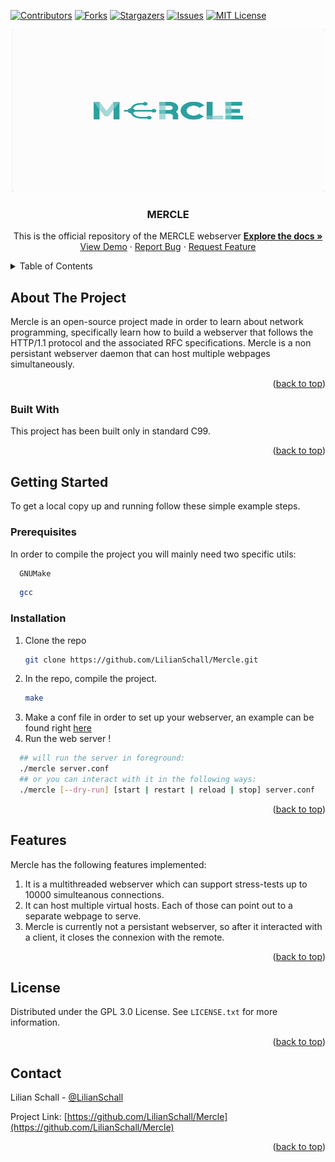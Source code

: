 <div id="top"></div>

[![Contributors][contributors-shield]][contributors-url]
[![Forks][forks-shield]][forks-url]
[![Stargazers][stars-shield]][stars-url]
[![Issues][issues-shield]][issues-url]
[![MIT License][license-shield]][license-url]



<!-- PROJECT LOGO -->
<div align="center">
  <a href="https://github.com/LilianSchall/Mercle">
    <img src="images/Mercle.png" alt="Logo" width="500" height="260">
  </a>

  <h3 align="center">MERCLE</h3>
  <p align="center">
    This is the official repository of the MERCLE webserver
    <a href="https://github.com/LilianSchall/Mercle"><strong>Explore the docs »</strong></a>
    <a href="https://github.com/LilianSchall/Mercle/">View Demo</a>
    ·
    <a href="https://github.com/LilianSchall/Mercle/issues">Report Bug</a>
    ·
    <a href="https://github.com/LilianSchall/Mercle/issues">Request Feature</a>
  </p>
</div>



<!-- TABLE OF CONTENTS -->
<details>
  <summary>Table of Contents</summary>
  <ol>
    <li>
      <a href="#about-the-project">About The Project</a>
      <ul>
        <li><a href="#built-with">Built With</a></li>
      </ul>
    </li>
    <li>
      <a href="#getting-started">Getting Started</a>
      <ul>
        <li><a href="#prerequisites">Prerequisites</a></li>
        <li><a href="#installation">Installation</a></li>
      </ul>
    </li>
    <li><a href="#features">Features</a></li>
    <li><a href="#license">License</a></li>
    <li><a href="#contact">Contact</a></li>
  </ol>
</details>

<!-- ABOUT THE PROJECT -->
## About The Project

Mercle is an open-source project made in order to learn about network programming, specifically learn how to build a webserver that follows the HTTP/1.1 protocol and the associated RFC specifications. 
Mercle is a non persistant webserver daemon that can host multiple webpages simultaneously.
<p align="right">(<a href="#top">back to top</a>)</p>

### Built With

This project has been built only in standard C99.

<p align="right">(<a href="#top">back to top</a>)</p>

<!-- GETTING STARTED -->
## Getting Started

To get a local copy up and running follow these simple example steps.

### Prerequisites

In order to compile the project you will mainly need two specific utils:
  ```sh
    GNUMake
  ```
  ```sh
    gcc
  ```  

### Installation

1. Clone the repo
   ```sh
   git clone https://github.com/LilianSchall/Mercle.git
   ```
2. In the repo, compile the project.
   ```sh
   make
   ```
3. Make a conf file in order to set up your webserver, an example can be found right <a href="https://github.com/LilianSchall/Mircle/example/example.conf/"> here </a>
4. Run the web server !
  ```sh
    ## will run the server in foreground:
    ./mercle server.conf
    ## or you can interact with it in the following ways:
    ./mercle [--dry-run] [start | restart | reload | stop] server.conf
  ```

<p align="right">(<a href="#top">back to top</a>)</p>


<!-- FEATURES -->
## Features

Mercle has the following features implemented:
1. It is a multithreaded webserver which can support stress-tests up to 10000 simulteanous connections.
2. It can host multiple virtual hosts. Each of those can point out to a separate webpage to serve.
3. Mercle is currently not a persistant webserver, so after it interacted with a client, it closes the connexion with the remote.

<p align="right">(<a href="#top">back to top</a>)</p>

<!-- LICENSE -->
## License

Distributed under the GPL 3.0 License. See `LICENSE.txt` for more information.

<p align="right">(<a href="#top">back to top</a>)</p>



<!-- CONTACT -->
## Contact

Lilian Schall - [@LilianSchall](https://twitter.com/LilianSchall)

Project Link: [https://github.com/LilianSchall/Mercle](https://github.com/LilianSchall/Mercle)

<p align="right">(<a href="#top">back to top</a>)</p>

[contributors-shield]: https://img.shields.io/github/contributors/LilianSchall/Mercle.svg?style=for-the-badge
[contributors-url]: https://github.com/LilianSchall/Mercle/graphs/contributors
[forks-shield]: https://img.shields.io/github/forks/LilianSchall/Mercle.svg?style=for-the-badge
[forks-url]: https://github.com/LilianSchall/Mercle/network/members
[stars-shield]: https://img.shields.io/github/stars/LilianSchall/Mercle.svg?style=for-the-badge
[stars-url]: https://github.com/LilianSchall/Mercle/stargazers
[issues-shield]: https://img.shields.io/github/issues/LilianSchall/Mercle.svg?style=for-the-badge
[issues-url]: https://github.com/LilianSchall/Mercle/issues
[license-shield]: https://img.shields.io/github/license/LilianSchall/Mercle.svg?style=for-the-badge
[license-url]: https://github.com/LilianSchall/Mercle/blob/main/LICENSE
